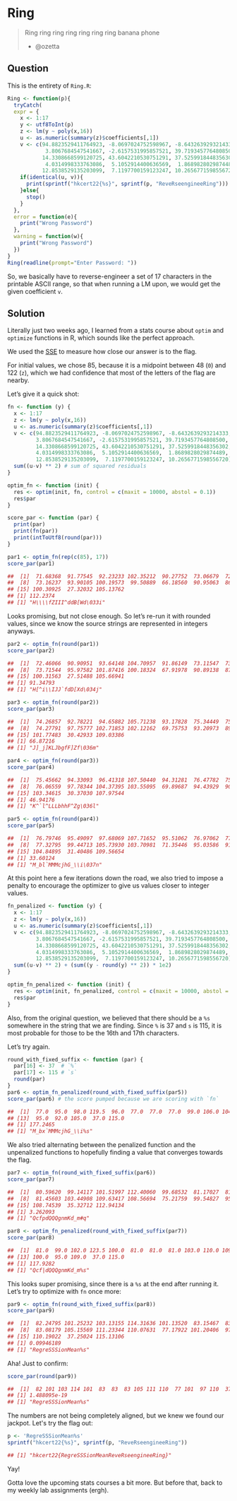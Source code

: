 # Ring

> Ring ring ring ring ring ring ring banana phone
> - @ozetta

## Question

This is the entirety of `Ring.R`:

```R
Ring <- function(p){
  tryCatch(
  expr = {
    x <- 1:17
    y <- utf8ToInt(p)
    z <- lm(y ~ poly(x,16))
    u <- as.numeric(summary(z)$coefficients[,1])
    v <- c(94.8823529411764923, -8.0697024752598967, -8.6432639293214333, 
            3.8067684547541667, -2.6157531995857521, 39.7193457764808500, 14.9176635631982180, 
           14.3308668599120725, 43.6042210530751291, 37.5259918448356302, 
            4.0314998333763086,  5.1052914400636569,  1.8689828029874489, 13.7270919105349307, 
           12.8538529135203099,  7.1197700159123247, 10.2656771598556720)
    if(identical(u, v)){
      print(sprintf("hkcert22{%s}", sprintf(p, "ReveRseengineeRing")))
    }else{
      stop()
    }
  },
  error = function(e){
    print("Wrong Password")
  },
  warning = function(w){
    print("Wrong Password")
  })
}
Ring(readline(prompt="Enter Password: "))
```

So, we basically have to reverse-engineer a set of 17 characters in the
printable ASCII range, so that when running a LM upon, we would get the
given coefficient `v`.

## Solution

Literally just two weeks ago, I learned from a stats course about
`optim` and `optimize` functions in R, which sounds like the perfect
approach.

We used the [SSE](https://en.wikipedia.org/wiki/Residual_sum_of_squares)
to measure how close our answer is to the flag.

For initial values, we chose 85, because it is a midpoint between 48
(`0`) and 122 (`z`), which we had confidence that most of the letters
of the flag are nearby.

Let’s give it a quick shot:

```R
fn <- function (y) {
  x <- 1:17
  z <- lm(y ~ poly(x,16))
  u <- as.numeric(summary(z)$coefficients[,1])
  v <- c(94.8823529411764923, -8.0697024752598967, -8.6432639293214333, 
         3.8067684547541667, -2.6157531995857521, 39.7193457764808500, 14.9176635631982180, 
         14.3308668599120725, 43.6042210530751291, 37.5259918448356302, 
         4.0314998333763086,  5.1052914400636569,  1.8689828029874489, 13.7270919105349307, 
         12.8538529135203099,  7.1197700159123247, 10.2656771598556720)
  sum((u-v) ** 2) # sum of squared residuals
}

optim_fn <- function (init) {
  res <- optim(init, fn, control = c(maxit = 10000, abstol = 0.1))
  res$par
}

score_par <- function (par) {
  print(par)
  print(fn(par))
  print(intToUtf8(round(par)))
}

par1 <- optim_fn(rep(c(85), 17))
score_par(par1)

##  [1]  71.68368  91.77545  92.23233 102.35212  90.27752  73.06679  72.89915
##  [8]  73.16237  93.90105 100.19573  99.50889  66.18560  90.95063  86.79578
## [15] 100.30925  27.32032 105.13762
## [1] 112.2374
## [1] "H\\\\fZIII^ddB[Wd\033i"
```

Looks promising, but not close enough. So let’s re-run it with rounded
values, since we know the source strings are represented in integers
anyways.

```R
par2 <- optim_fn(round(par1))
score_par(par2)

##  [1]  72.46066  90.90951  93.64148 104.70957  91.86149  73.11547  73.86583
##  [8]  73.71544  95.97582 101.87416 100.18324  67.91978  90.89138  87.62399
## [15] 100.31563  27.51488 105.66941
## [1] 91.34793
## [1] "H[^i\\IJJ`fdD[Xd\034j"

par3 <- optim_fn(round(par2))
score_par(par3)

##  [1]  74.26857  92.78221  94.65882 105.71238  93.17828  75.34449  75.51057
##  [8]  74.27791  97.75777 102.71853 102.12162  69.75753  93.20973  89.50195
## [15] 101.77483  30.42933 109.03386
## [1] 66.87216
## [1] "J]_j]KLJbgfF]Zf\036m"

par4 <- optim_fn(round(par3))
score_par(par4)

##  [1]  75.45662  94.33093  96.41318 107.50440  94.31281  76.47782  75.61402
##  [8]  76.06559  97.78344 104.37395 103.55095  69.89687  94.43929  90.14634
## [15] 103.34615  30.37030 107.97544
## [1] 46.94176
## [1] "K^`l^LLLbhhF^Zg\036l"

par5 <- optim_fn(round(par4))
score_par(par5)

##  [1]  76.79746  95.49097  97.68069 107.71652  95.51062  76.97062  77.17542
##  [8]  77.32795  99.44713 105.73930 103.70981  71.35446  95.03586  91.55832
## [15] 104.84895  31.40486 109.56654
## [1] 33.60124
## [1] "M_bl`MMMcjhG_\\i\037n"
```

At this point here a few iterations down the road, we also tried to
impose a penalty to encourage the optimizer to give us values closer to
integer values.

```R
fn_penalized <- function (y) {
  x <- 1:17
  z <- lm(y ~ poly(x,16))
  u <- as.numeric(summary(z)$coefficients[,1])
  v <- c(94.8823529411764923, -8.0697024752598967, -8.6432639293214333, 
         3.8067684547541667, -2.6157531995857521, 39.7193457764808500, 14.9176635631982180, 
         14.3308668599120725, 43.6042210530751291, 37.5259918448356302, 
         4.0314998333763086,  5.1052914400636569,  1.8689828029874489, 13.7270919105349307, 
         12.8538529135203099,  7.1197700159123247, 10.2656771598556720)
  sum((u-v) ** 2) + (sum((y - round(y) ** 2)) * 1e2)
}

optim_fn_penalized <- function (init) {
  res <- optim(init, fn_penalized, control = c(maxit = 10000, abstol = 0.1))
  res$par
}
```

Also, from the original question, we believed that there should be a
`%s` somewhere in the string that we are finding. Since `%` is 37 and
`s` is 115, it is most probable for those to be the 16th and 17th
characters.

Let’s try again.

```R
round_with_fixed_suffix <- function (par) {
  par[16] <- 37  # `%`
  par[17] <- 115 # `s`
  round(par)
}
par6 <- optim_fn_penalized(round_with_fixed_suffix(par5))
score_par(par6) # the score pumped because we are scoring with `fn`

##  [1]  77.0  95.0  98.0 119.5  96.0  77.0  77.0  77.0  99.0 106.0 104.0  71.0
## [13]  95.0  92.0 105.0  37.0 115.0
## [1] 177.2465
## [1] "M_bx`MMMcjhG_\\i%s"
```

We also tried alternating between the penalized function and the
unpenalized functions to hopefully finding a value that converges
towards the flag.

```R
par7 <- optim_fn(round_with_fixed_suffix(par6))
score_par(par7)

##  [1]  80.59620  99.14117 101.51997 112.40060  99.68532  81.17027  81.49027
##  [8]  81.45603 103.44908 109.63417 108.56694  75.21759  99.54827  95.23295
## [15] 108.74539  35.32712 112.94134
## [1] 3.262093
## [1] "QcfpdQQQgnmKd_m#q"

par8 <- optim_fn_penalized(round_with_fixed_suffix(par7))
score_par(par8)

##  [1]  81.0  99.0 102.0 123.5 100.0  81.0  81.0  81.0 103.0 110.0 109.0  75.0
## [13] 100.0  95.0 109.0  37.0 115.0
## [1] 117.9282
## [1] "Qcf|dQQQgnmKd_m%s"
```

This looks super promising, since there is a `%s` at the end after running
it. Let’s try to optimize with `fn` once more:

```R
par9 <- optim_fn(round_with_fixed_suffix(par8))
score_par(par9)

##  [1]  82.24795 101.25232 103.13155 114.31636 101.13520  83.15467  83.14711
##  [8]  83.08179 105.15569 111.23344 110.07631  77.17922 101.20406  97.14304
## [15] 110.19022  37.25024 115.13106
## [1] 0.09946189
## [1] "RegreSSSionMean%s"
```

Aha! Just to confirm:

```R
score_par(round(par9))

##  [1]  82 101 103 114 101  83  83  83 105 111 110  77 101  97 110  37 115
## [1] 1.488095e-19
## [1] "RegreSSSionMean%s"
```

The numbers are not being completely aligned, but we knew we found our
jackpot. Let's try the flag out:

```R
p <- 'RegreSSSionMean%s'
sprintf("hkcert22{%s}", sprintf(p, "ReveRseengineeRing"))

## [1] "hkcert22{RegreSSSionMeanReveRseengineeRing}"
```

Yay!

Gotta love the upcoming stats courses a bit more. But before that, back
to my weekly lab assignments (ergh).
